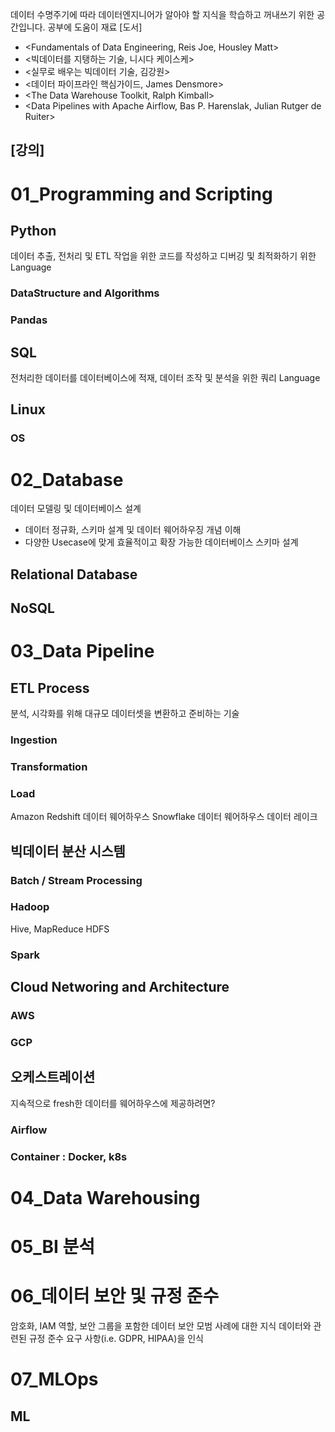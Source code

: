 데이터 수명주기에 따라 데이터엔지니어가 알아야 할 지식을 학습하고 꺼내쓰기 위한 공간입니다.
공부에 도움이 재료
[도서]
- <Fundamentals of Data Engineering, Reis Joe, Housley Matt>
- <빅데이터를 지탱하는 기술, 니시다 케이스케>
- <실무로 배우는 빅데이터 기술, 김강원>
- <데이터 파이프라인 핵심가이드, James Densmore>
- <The Data Warehouse Toolkit, Ralph Kimball>
- <Data Pipelines with Apache Airflow, Bas P. Harenslak, Julian Rutger de Ruiter>

[강의]
- 

# 01_Programming and Scripting

## Python
데이터 추출, 전처리 및 ETL 작업을 위한 코드를 작성하고 디버깅 및 최적화하기 위한 Language
### DataStructure and Algorithms

### Pandas

## SQL
전처리한 데이터를 데이터베이스에 적재, 데이터 조작 및 분석을 위한 쿼리 Language

## Linux
### OS

# 02_Database
데이터 모델링 및 데이터베이스 설계
- 데이터 정규화, 스키마 설계 및 데이터 웨어하우징 개념 이해
- 다양한 Usecase에 맞게 효율적이고 확장 가능한 데이터베이스 스키마 설계

## Relational Database
## NoSQL

# 03_Data Pipeline
## ETL Process
분석, 시각화를 위해 대규모 데이터셋을 변환하고 준비하는 기술
### Ingestion

### Transformation
### Load
Amazon Redshift 데이터 웨어하우스
Snowflake 데이터 웨어하우스
데이터 레이크

## 빅데이터 분산 시스템
### Batch / Stream Processing

### Hadoop
Hive, MapReduce
HDFS
### Spark

## Cloud Networing and Architecture
### AWS
### GCP

## 오케스트레이션
지속적으로 fresh한 데이터를 웨어하우스에 제공하려면?
### Airflow
### Container : Docker, k8s

# 04_Data Warehousing

# 05_BI 분석

# 06_데이터 보안 및 규정 준수
암호화, IAM 역할, 보안 그룹을 포함한 데이터 보안 모범 사례에 대한 지식
데이터와 관련된 규정 준수 요구 사항(i.e. GDPR, HIPAA)을 인식

# 07_MLOps
## ML
## 
